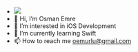 - ![](https://komarev.com/ghpvc/?username=oemurlu)
- 👋 Hi, I’m Osman Emre
- 👀 I’m interested in iOS Development
- 🌱 I’m currently learning Swift
- 📫 How to reach me oemurlu@gmail.com


